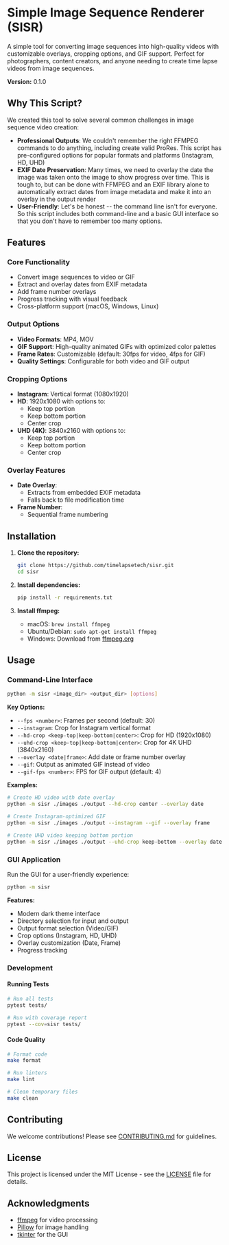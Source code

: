 # Simple Image Sequence Renderer (SISR)

A simple tool for converting image sequences into high-quality videos with customizable overlays, cropping options, and GIF support. Perfect for photographers, content creators, and anyone needing to create time lapse videos from image sequences.

**Version:** 0.1.0

## Why This Script?

We created this tool to solve several common challenges in image sequence video creation:
- **Professional Outputs**: We couldn't remember the right FFMPEG commands to do anything, including create valid ProRes. This script has pre-configured options for popular formats and platforms (Instagram, HD, UHD)
- **EXIF Date Preservation**: Many times, we need to overlay the date the image was taken onto the image to show progress over time. This is tough to, but can be done with FFMPEG and an EXIF library alone to automatically extract dates from image metadata and make it into an overlay in the output render
- **User-Friendly**: Let's be honest -- the command line isn't for everyone. So this script includes both command-line and a basic GUI interface so that you don't have to remember too many options.

## Features

### Core Functionality
- Convert image sequences to video or GIF
- Extract and overlay dates from EXIF metadata
- Add frame number overlays
- Progress tracking with visual feedback
- Cross-platform support (macOS, Windows, Linux)

### Output Options
- **Video Formats**: MP4, MOV
- **GIF Support**: High-quality animated GIFs with optimized color palettes
- **Frame Rates**: Customizable (default: 30fps for video, 4fps for GIF)
- **Quality Settings**: Configurable for both video and GIF output

### Cropping Options
- **Instagram**: Vertical format (1080x1920)
- **HD**: 1920x1080 with options to:
  - Keep top portion
  - Keep bottom portion
  - Center crop
- **UHD (4K)**: 3840x2160 with options to:
  - Keep top portion
  - Keep bottom portion
  - Center crop

### Overlay Features
- **Date Overlay**: 
  - Extracts from embedded EXIF metadata
  - Falls back to file modification time
- **Frame Number**: 
  - Sequential frame numbering

## Installation

1. **Clone the repository:**
   ```bash
   git clone https://github.com/timelapsetech/sisr.git
   cd sisr
   ```

2. **Install dependencies:**
   ```bash
   pip install -r requirements.txt
   ```

3. **Install ffmpeg:**
   - macOS: `brew install ffmpeg`
   - Ubuntu/Debian: `sudo apt-get install ffmpeg`
   - Windows: Download from [ffmpeg.org](https://ffmpeg.org/download.html)

## Usage

### Command-Line Interface

```bash
python -m sisr <image_dir> <output_dir> [options]
```

**Key Options:**
- `--fps <number>`: Frames per second (default: 30)
- `--instagram`: Crop for Instagram vertical format
- `--hd-crop <keep-top|keep-bottom|center>`: Crop for HD (1920x1080)
- `--uhd-crop <keep-top|keep-bottom|center>`: Crop for 4K UHD (3840x2160)
- `--overlay <date|frame>`: Add date or frame number overlay
- `--gif`: Output as animated GIF instead of video
- `--gif-fps <number>`: FPS for GIF output (default: 4)

**Examples:**
```bash
# Create HD video with date overlay
python -m sisr ./images ./output --hd-crop center --overlay date

# Create Instagram-optimized GIF
python -m sisr ./images ./output --instagram --gif --overlay frame

# Create UHD video keeping bottom portion
python -m sisr ./images ./output --uhd-crop keep-bottom --overlay date
```

### GUI Application

Run the GUI for a user-friendly experience:

```bash
python -m sisr
```

**Features:**
- Modern dark theme interface
- Directory selection for input and output
- Output format selection (Video/GIF)
- Crop options (Instagram, HD, UHD)
- Overlay customization (Date, Frame)
- Progress tracking

### Development

#### Running Tests
```bash
# Run all tests
pytest tests/

# Run with coverage report
pytest --cov=sisr tests/
```

#### Code Quality
```bash
# Format code
make format

# Run linters
make lint

# Clean temporary files
make clean
```

## Contributing

We welcome contributions! Please see [CONTRIBUTING.md](CONTRIBUTING.md) for guidelines.

## License

This project is licensed under the MIT License - see the [LICENSE](LICENSE) file for details.

## Acknowledgments

- [ffmpeg](https://ffmpeg.org/) for video processing
- [Pillow](https://python-pillow.org/) for image handling
- [tkinter](https://docs.python.org/3/library/tkinter.html) for the GUI 